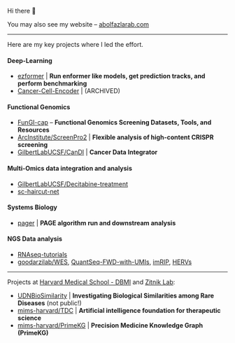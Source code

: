 Hi there 👋

You may also see my website – [abolfazlarab.com](https://abolfazlarab.com/)

<!-- 
![Abe's GitHub stats](https://github-readme-stats.vercel.app/api?username=abearab&show_icons=true&theme=radical)
-->

___
Here are my key projects where I led the effort.

#### Deep-Learning
- [ezformer](https://github.com/abearab/ezformer) | **Run enformer like models, get prediction tracks, and perform benchmarking**
- [Cancer-Cell-Encoder](https://github.com/abearab/Cancer-Cell-Encoder) | (ARCHIVED)

#### Functional Genomics
- [FunGI-cap](https://github.com/FunGI-cap) – **Functional Genomics Screening Datasets, Tools, and Resources**
- [ArcInstitute/ScreenPro2](https://github.com/ArcInstitute/ScreenPro2) | **Flexible analysis of high-content CRISPR screening**
- [GilbertLabUCSF/CanDI](https://github.com/GilbertLabUCSF/CanDI) | **Cancer Data Integrator**

#### Multi-Omics data integration and analysis
- [GilbertLabUCSF/Decitabine-treatment](https://github.com/GilbertLabUCSF/Decitabine-treatment)
- [sc-haircut-net](https://github.com/abearab/sc-haircut-net)

#### Systems Biology
- [pager](https://github.com/abearab/pager) | **PAGE algorithm run and downstream analysis**

#### NGS Data analysis
- [RNAseq-tutorials](https://github.com/abearab/RNAseq-tutorials) 
- [goodarzilab/WES](https://github.com/goodarzilab/WES), [QuantSeq-FWD-with-UMIs](https://github.com/abearab/QuantSeq-FWD-with-UMIs), [imRIP](https://github.com/abearab/imRIP), [HERVs](https://github.com/abearab/HERVs)

___
Projects at [Harvard Medical School - DBMI](https://github.com/hms-dbmi) and [Zitnik Lab](https://github.com/mims-harvard):
- [UDNBioSimilarity](https://github.com/abearab/UDNBioSimilarity) | **Investigating Biological Similarities among Rare Diseases** (not public!)
- [mims-harvard/TDC](https://github.com/mims-harvard/TDC) | **Artificial intelligence foundation for therapeutic science**
- [mims-harvard/PrimeKG](https://github.com/mims-harvard/PrimeKG) | **Precision Medicine Knowledge Graph (PrimeKG)**

<!-- 
I've used, improved, and then developed a series of pipelines and packages for CRISPR screen analysis. Over time, we agreed to extend and maintain **ScreenPro2**! Here is the history:

<a href="https://github.com/mhorlbeck/ScreenProcessing/">
  <img align="center" src="https://github-readme-stats.vercel.app/api/pin/?username=mhorlbeck&repo=ScreenProcessing&theme=tokyonight" />
</a>
1) 
<a href="https://github.com/abearab/CRISPRi-dual-sgRNA-screens/">
  <img align="center" src="https://github-readme-stats.vercel.app/api/pin/?username=abearab&repo=CRISPRi-dual-sgRNA-screens&theme=tokyonight" />
</a>
2)
<a href="https://github.com/ArcInstitute/ScreenPro2">
  <img align="center" src="https://github-readme-stats.vercel.app/api/pin/?username=ArcInstitute&repo=ScreenPro2&theme=tokyonight" />
</a>
-->
